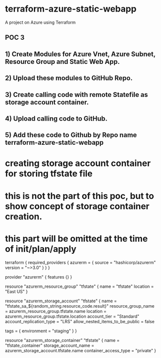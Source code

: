 # terraform-azure-static-webapp
A project on Azure using Terraform
## POC 3
## 1)	Create Modules for Azure Vnet, Azure Subnet, Resource Group and Static Web App.
## 2)	Upload these modules to GitHub Repo.
## 3)	Create calling code with remote Statefile as storage account container.
## 4)	Upload calling code to GitHub.
## 5)	Add these code to Github by Repo name terraform-azure-static-webapp



# creating storage account container for storing tfstate file
# this is not the part of this poc, but to show concept of storage container creation.
# this part will be omitted at the time of init/plan/apply
terraform {
  required_providers {
    azurerm = {
      source  = "hashicorp/azurerm"
      version = "~>3.0"
    }
  }
}

provider "azurerm" {
  features {}
}

resource "azurerm_resource_group" "tfstate" {
  name     = "tfstate"
  location = "East US"
}

resource "azurerm_storage_account" "tfstate" {
  name                     = "tfstate_sa_${random_string.resource_code.result}"
  resource_group_name      = azurerm_resource_group.tfstate.name
  location                 = azurerm_resource_group.tfstate.location
  account_tier             = "Standard"
  account_replication_type = "LRS"
  allow_nested_items_to_be_public = false

  tags = {
    environment = "staging"
  }
}

resource "azurerm_storage_container" "tfstate" {
  name                  = "tfstate_container"
  storage_account_name  = azurerm_storage_account.tfstate.name
  container_access_type = "private"
} 
